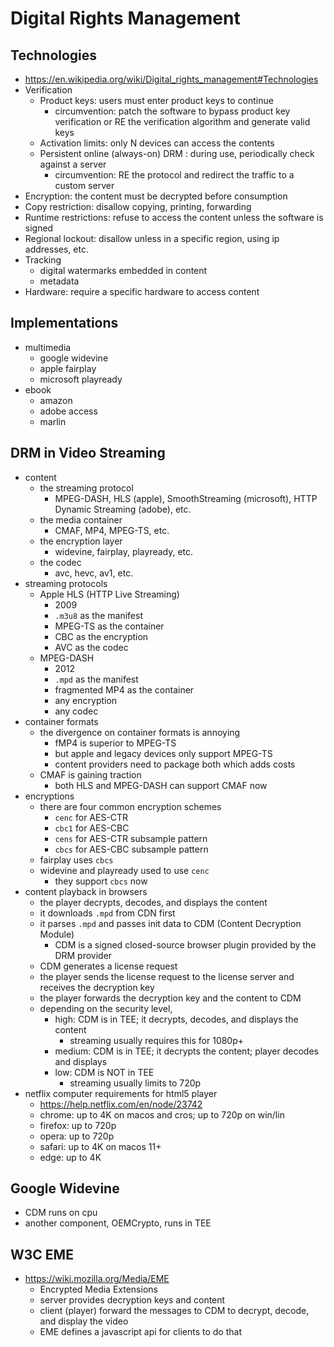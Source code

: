 Digital Rights Management
=========================

## Technologies

- <https://en.wikipedia.org/wiki/Digital_rights_management#Technologies>
- Verification
  - Product keys: users must enter product keys to continue
    - circumvention: patch the software to bypass product key verification or
      RE the verification algorithm and generate valid keys
  - Activation limits: only N devices can access the contents
  - Persistent online (always-on) DRM : during use, periodically check against
    a server
    - circumvention: RE the protocol and redirect the traffic to a custom
      server
- Encryption: the content must be decrypted before consumption
- Copy restriction: disallow copying, printing, forwarding
- Runtime restrictions: refuse to access the content unless the software is
  signed
- Regional lockout: disallow unless in a specific region, using ip addresses,
  etc.
- Tracking
  - digital watermarks embedded in content
  - metadata
- Hardware: require a specific hardware to access content

## Implementations

- multimedia
  - google widevine
  - apple fairplay
  - microsoft playready
- ebook
  - amazon
  - adobe access
  - marlin

## DRM in Video Streaming

- content
  - the streaming protocol
    - MPEG-DASH, HLS (apple), SmoothStreaming (microsoft), HTTP Dynamic
      Streaming (adobe), etc.
  - the media container
    - CMAF, MP4, MPEG-TS, etc.
  - the encryption layer
    - widevine, fairplay, playready, etc.
  - the codec
    - avc, hevc, av1, etc.
- streaming protocols
  - Apple HLS (HTTP Live Streaming)
    - 2009
    - `.m3u8` as the manifest
    - MPEG-TS as the container
    - CBC as the encryption
    - AVC as the codec
  - MPEG-DASH
    - 2012
    - `.mpd` as the manifest
    - fragmented MP4 as the container
    - any encryption
    - any codec
- container formats
  - the divergence on container formats is annoying
    - fMP4 is superior to MPEG-TS
    - but apple and legacy devices only support MPEG-TS
    - content providers need to package both which adds costs
  - CMAF is gaining traction
    - both HLS and MPEG-DASH can support CMAF now
- encryptions
  - there are four common encryption schemes
    - `cenc` for AES-CTR
    - `cbc1` for AES-CBC
    - `cens` for AES-CTR subsample pattern
    - `cbcs` for AES-CBC subsample pattern
  - fairplay uses `cbcs`
  - widevine and playready used to use `cenc`
    - they support `cbcs` now
- content playback in browsers
  - the player decrypts, decodes, and displays the content
  - it downloads `.mpd` from CDN first
  - it parses `.mpd` and passes init data to CDM (Content Decryption Module)
    - CDM is a signed closed-source browser plugin provided by the DRM
      provider
  - CDM generates a license request
  - the player sends the license request to the license server and receives
    the decryption key
  - the player forwards the decryption key and the content to CDM
  - depending on the security level,
    - high: CDM is in TEE; it decrypts, decodes, and displays the content
      - streaming usually requires this for 1080p+
    - medium: CDM is in TEE; it decrypts the content; player decodes and displays
    - low: CDM is NOT in TEE
      - streaming usually limits to 720p
- netflix computer requirements for html5 player
  - <https://help.netflix.com/en/node/23742>
  - chrome: up to 4K on macos and cros; up to 720p on win/lin
  - firefox: up to 720p
  - opera: up to 720p
  - safari: up to 4K on macos 11+
  - edge: up to 4K

## Google Widevine

- CDM runs on cpu
- another component, OEMCrypto, runs in TEE

## W3C EME

- <https://wiki.mozilla.org/Media/EME>
  - Encrypted Media Extensions
  - server provides decryption keys and content
  - client (player) forward the messages to CDM to decrypt, decode, and
    display the video
  - EME defines a javascript api for clients to do that
